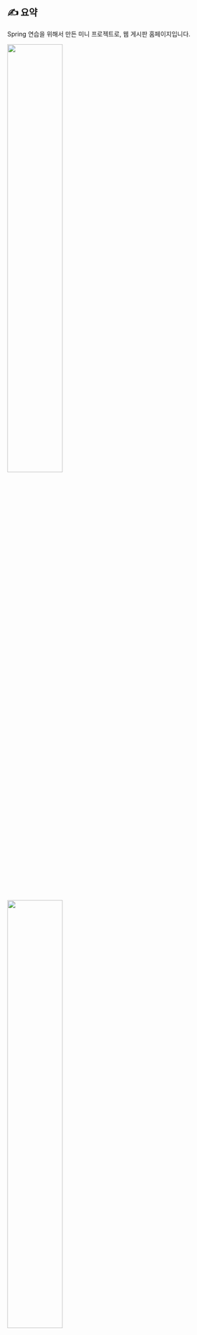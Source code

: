 ## **✍️ 요약**

Spring 연습을 위해서 만든 미니 프로젝트로, 웹 게시판 홈페이지입니다.

<img src="https://user-images.githubusercontent.com/60915285/139874452-bd9b7165-bf3d-4781-811a-0ca1459af650.png" width="50%">

<img src="https://user-images.githubusercontent.com/60915285/139874484-ababb02f-472b-4ec6-8c5a-2bd2ff1659d7.png" width="50%">

<img src="https://user-images.githubusercontent.com/60915285/139874502-53c324e1-4fae-46e7-b5b9-827785c84752.png" width="50%">

### 기능

- 글 목록 조회
- 글 상세 조회
- 글 작성 (파일 등록 가능) / 수정 / 삭제
- 댓글 등록
- 제목/내용/작성자 로 글 검색

## 🛠 사용 기술 및 라이브러리

- Java
- Spring
- Oracle
- JavaScript
